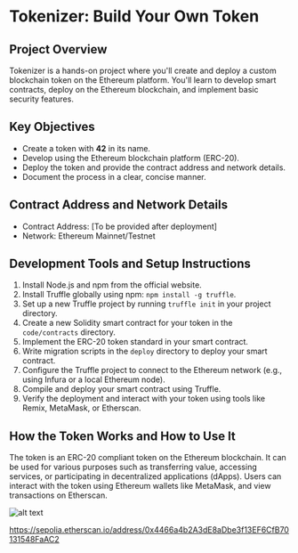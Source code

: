 # Tokenizer: Build Your Own Token

## Project Overview
Tokenizer is a hands-on project where you'll create and deploy a custom blockchain token on the Ethereum platform. You'll learn to develop smart contracts, deploy on the Ethereum blockchain, and implement basic security features.

## Key Objectives
- Create a token with **42** in its name.
- Develop using the Ethereum blockchain platform (ERC-20).
- Deploy the token and provide the contract address and network details.
- Document the process in a clear, concise manner.

## Contract Address and Network Details
- Contract Address: [To be provided after deployment]
- Network: Ethereum Mainnet/Testnet

## Development Tools and Setup Instructions
1. Install Node.js and npm from the official website.
2. Install Truffle globally using npm: `npm install -g truffle`.
3. Set up a new Truffle project by running `truffle init` in your project directory.
4. Create a new Solidity smart contract for your token in the `code/contracts` directory.
5. Implement the ERC-20 token standard in your smart contract.
6. Write migration scripts in the `deploy` directory to deploy your smart contract.
7. Configure the Truffle project to connect to the Ethereum network (e.g., using Infura or a local Ethereum node).
8. Compile and deploy your smart contract using Truffle.
9. Verify the deployment and interact with your token using tools like Remix, MetaMask, or Etherscan.

## How the Token Works and How to Use It
The token is an ERC-20 compliant token on the Ethereum blockchain. It can be used for various purposes such as transferring value, accessing services, or participating in decentralized applications (dApps). Users can interact with the token using Ethereum wallets like MetaMask, and view transactions on Etherscan.

![alt text](image-1.png)

https://sepolia.etherscan.io/address/0x4466a4b2A3dE8aDbe3f13EF6CfB70131548FaAC2
